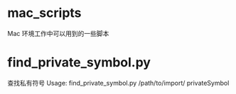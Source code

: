 # mac_scripts
Mac 环境工作中可以用到的一些脚本

# find_private_symbol.py
查找私有符号
Usage: find_private_symbol.py /path/to/import/ privateSymbol
